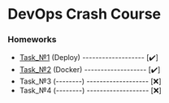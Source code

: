 # DevOps Crash Course
<h3>Homeworks</h3>

* [Task_№1](https://github.com/AlexanderMulyar/DevOps_CrashCourse/tree/master/Task_%E2%84%961) (Deploy) ------------------- [✔️] 
* [Task_№2](https://github.com/AlexanderMulyar/DevOps_CrashCourse/tree/master/Task_%E2%84%962) (Docker) ------------------- [✔️] 
* Task_№3 (--------) ------------------- [❌]
* Task_№4 (--------) ------------------- [❌]
